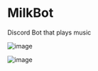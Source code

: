 # MilkBot
Discord Bot that plays music

![image](https://user-images.githubusercontent.com/28727157/161148456-a2c9bab9-4ae1-4620-97f4-afb90ea5bb97.png)

![image](https://user-images.githubusercontent.com/28727157/161291910-b8f85697-3dab-4639-ae4c-1103827fb96b.png)


